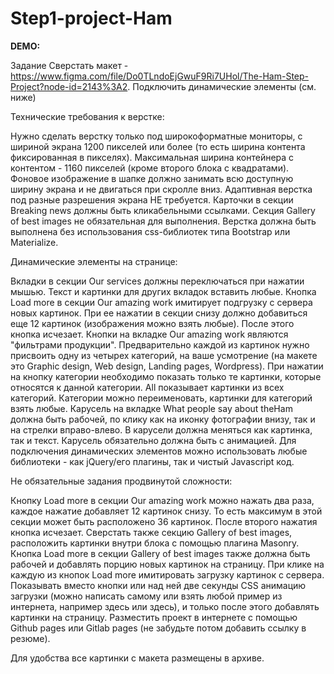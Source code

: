 # Step1-project-Ham

**DEMO:**

Задание
Сверстать макет - https://www.figma.com/file/Do0TLndoEjGwuF9Ri7UHol/The-Ham-Step-Project?node-id=2143%3A2. Подключить динамические элементы (см. ниже)

Технические требования к верстке:

Нужно сделать верстку только под широкоформатные мониторы, с шириной экрана 1200 пикселей или более (то есть ширина контента фиксированная в пикселях). Максимальная ширина контейнера с контентом - 1160 пикселей (кроме второго блока с квадратами).
Фоновое изображение в шапке должно занимать всю доступную ширину экрана и не двигаться при скролле вниз.
Адаптивная верстка под разные разрешения экрана НЕ требуется.
Карточки в секции Breaking news должны быть кликабельными ссылками.
Секция Gallery of best images не обязательная для выполнения.
Верстка должна быть выполнена без использования css-библиотек типа Bootstrap или Materialize.


Динамические элементы на странице:

Вкладки в секции Our services должны переключаться при нажатии мышью. Текст и картинки для других вкладок вставить любые.
Кнопка Load more в секции Our amazing work имитирует подгрузку с сервера новых картинок. При ее нажатии в секции снизу должно добавиться еще 12 картинок (изображения можно взять любые). После этого кнопка исчезает.
Кнопки на вкладке Our amazing work являются "фильтрами продукции". Предварительно каждой из картинок нужно присвоить одну из четырех категорий, на ваше усмотрение (на макете это Graphic design, Web design, Landing pages, Wordpress). При нажатии на кнопку категории необходимо показать только те картинки, которые относятся к данной категории. All показывает картинки из всех категорий. Категории можно переименовать, картинки для категорий взять любые.
Карусель на вкладке What people say about theHam должна быть рабочей, по клику как на иконку фотографии внизу, так и на стрелки вправо-влево. В карусели должна меняться как картинка, так и текст. Карусель обязательно должна быть с анимацией.
Для подключения динамических элементов можно использовать любые библиотеки - как jQuery/его плагины, так и чистый Javascript код.


Не обязательные задания продвинутой сложности:

Кнопку Load more в секции Our amazing work можно нажать два раза, каждое нажатие добавляет 12 картинок снизу. То есть максимум в этой секции может быть расположено 36 картинок. После второго нажатия кнопка исчезает.
Сверстать также секцию Gallery of best images, расположить картинки внутри блока с помощью плагина Masonry.
Кнопка Load more в секции Gallery of best images также должна быть рабочей и добавлять порцию новых картинок на страницу.
При клике на каждую из кнопок Load more имитировать загрузку картинок с сервера. Показывать вместо кнопки или над ней две секунды CSS анимацию загрузки (можно написать самому или взять любой пример из интернета, например здесь или здесь), и только после этого добавлять картинки на страницу.
Разместить проект в интернете с помощью Github pages или Gitlab pages (не забудьте потом добавить ссылку в резюме).

Для удобства все картинки с макета размещены в архиве.